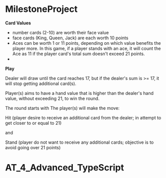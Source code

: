 # MilestoneProject

**Card Values**
 - number cards (2-10) are worth their face value
 - face cards (King, Queen, Jack) are each worth 10 points
 - Aces can be worth 1 or 11 points, depending on which value benefits the player more. In this game, if a player stands with an ace, it will count the Ace as 11 if the player card's total sum doesn't exceed 21 points.
 - 
  **Play**
   
Dealer will draw until the card reaches 17, but if the dealer's sum is >= 17, it will stop getting additional card(s).

Player(s) aims to have a hand value that is higher than the dealer's hand value, without exceeding 21, to win the round.

The round starts with 
The player(s) will make the move:

Hit (player desire to receive an additional card from the dealer; in attempt to get closer to or equal to 21) 

and 

Stand (player do not want to receive any additional cards; objective is to avoid going over 21 points)


# AT_4_Advanced_TypeScript

